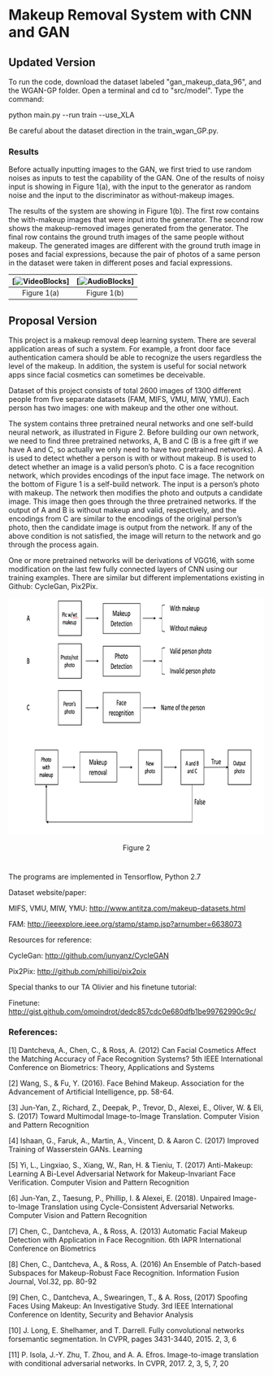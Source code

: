 # Makeup Removal System with CNN and GAN




## Updated Version
To run the code, download the dataset labeled "gan_makeup_data_96", and the WGAN-GP folder. Open a terminal and cd to "src/model". Type the command:
	
python main.py --run train --use_XLA

Be careful about the dataset direction in the train_wgan_GP.py.

### Results
Before actually inputting images to the GAN, we first tried to use random noises as inputs to test the
capability of the GAN. One of the results of noisy input is showing in Figure 1(a), with the input to
the generator as random noise and the input to the discriminator as without-makeup images.

The results of the system are showing in Figure 1(b). The first row contains the with-makeup images
that were input into the generator. The second row shows the makeup-removed images generated from
the generator. The final row contains the ground truth images of the same people without makeup.
The generated images are different with the ground truth image in poses and facial expressions,
because the pair of photos of a same person in the dataset were taken in different poses and facial
expressions.

| [![VideoBlocks](https://d1ow200m9i3wyh.cloudfront.net/img/assets/videoblocks/images/logo.png)] | [![AudioBlocks](https://dtyn3c8zjrx01.cloudfront.net/img/assets/audioblocks/images/logo.png)] |
|:---:|:---:|
| Figure 1(a) | Figure 1(b) |


## Proposal Version

This project is a makeup removal deep learning system. There are several application areas of such a system. For example, a front door face authentication camera should be able to recognize the users regardless the level of the makeup. In addition, the system is useful for social network apps since facial cosmetics can sometimes be deceivable.

Dataset of this project consists of total 2600 images of 1300 different people from five separate datasets (FAM, MIFS, VMU, MIW, YMU). Each person has two images: one with makeup and the other one without. 

The system contains three pretrained neural networks and one self-build neural network, as illustrated in Figure 2. Before building our own network, we need to find three pretrained networks, A, B and C (B is a free gift if we have A and C, so actually we only need to have two pretrained networks). A is used to detect whether a person is with or without makeup. B is used to detect whether an image is a valid person’s photo. C is a face recognition network, which provides encodings of the input face image. The network on the bottom of Figure 1 is a self-build network. The input is a person’s photo with makeup. The network then modifies the photo and outputs a candidate image. This image then goes through the three pretrained networks. If the output of A and B is without makeup and valid, respectively, and the encodings from C are similar to the encodings of the original person’s photo, then the candidate image is output from the network. If any of the above condition is not satisfied, the image will return to the network and go through the process again.

One or more pretrained networks will be derivations of VGG16, with some modification on the last few fully connected layers of CNN using our training examples. There are similar but different implementations existing in Github: CycleGan, Pix2Pix.

<p align="center">
  <img width="766" height="466" src="https://github.com/Oceanland-428/Makeup-Removal-System-with-CNN-and-GAN/blob/master/System_Arch.png">
</p>
<p align="center">
  Figure 2
</p>

#
The programs are implemented in Tensorflow, Python 2.7

Dataset website/paper:

MIFS, VMU, MIW, YMU: http://www.antitza.com/makeup-datasets.html

FAM: http://ieeexplore.ieee.org/stamp/stamp.jsp?arnumber=6638073

Resources for reference:

CycleGan: http://github.com/junyanz/CycleGAN

Pix2Pix: http://github.com/phillipi/pix2pix

Special thanks to our TA Olivier and his finetune tutorial:

Finetune: http://gist.github.com/omoindrot/dedc857cdc0e680dfb1be99762990c9c/

### References:

[1] Dantcheva, A., Chen, C., & Ross, A. (2012) Can Facial Cosmetics Affect the Matching Accuracy of Face
Recognition Systems? 5th IEEE International Conference on Biometrics: Theory, Applications and Systems

[2] Wang, S., & Fu, Y. (2016). Face Behind Makeup. Association for the Advancement of Artificial Intelligence,
pp. 58-64.

[3] Jun-Yan, Z., Richard, Z., Deepak, P., Trevor, D., Alexei, E., Oliver, W. & Eli, S. (2017) Toward Multimodal
Image-to-Image Translation. Computer Vision and Pattern Recognition

[4] Ishaan, G., Faruk, A., Martin, A., Vincent, D. & Aaron C. (2017) Improved Training of Wasserstein GANs.
Learning

[5] Yi, L., Lingxiao, S., Xiang, W., Ran, H. & Tieniu, T. (2017) Anti-Makeup: Learning A Bi-Level Adversarial
Network for Makeup-Invariant Face Verification. Computer Vision and Pattern Recognition

[6] Jun-Yan, Z., Taesung, P., Phillip, I. & Alexei, E. (2018). Unpaired Image-to-Image Translation using
Cycle-Consistent Adversarial Networks. Computer Vision and Pattern Recognition

[7] Chen, C., Dantcheva, A., & Ross, A. (2013) Automatic Facial Makeup Detection with Application in Face
Recognition. 6th IAPR International Conference on Biometrics

[8] Chen, C., Dantcheva, A., & Ross, A. (2016) An Ensemble of Patch-based Subspaces for Makeup-Robust
Face Recognition. Information Fusion Journal, Vol.32, pp. 80-92

[9] Chen, C., Dantcheva, A., Swearingen, T., & A. Ross, (2017) Spoofing Faces Using Makeup: An Investigative
Study. 3rd IEEE International Conference on Identity, Security and Behavior Analysis

[10] J. Long, E. Shelhamer, and T. Darrell. Fully convolutional networks forsemantic segmentation. In CVPR,
pages 3431-3440, 2015. 2, 3, 6

[11] P. Isola, J.-Y. Zhu, T. Zhou, and A. A. Efros. Image-to-image translation with conditional adversarial
networks. In CVPR, 2017. 2, 3, 5, 7, 20
